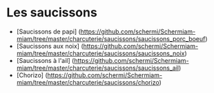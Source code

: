 # Les saucissons
* [Saucissons de papi] (https://github.com/schermi/Schermiam-miam/tree/master/charcuterie/saucissons/saucissons_porc_boeuf)
* [Saucissons aux noix] (https://github.com/schermi/Schermiam-miam/tree/master/charcuterie/saucissons/saucissons_noix)
* [Saucissons à l'ail] (https://github.com/schermi/Schermiam-miam/tree/master/charcuterie/saucissons/saucissons_ail)
* [Chorizo] (https://github.com/schermi/Schermiam-miam/tree/master/charcuterie/saucissons/chorizo)

